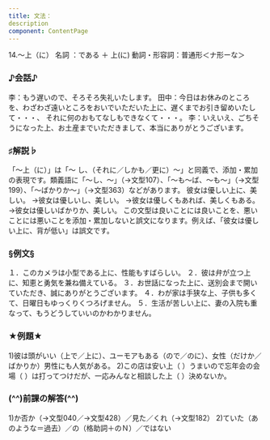 ```yaml
---
title: 文法：
description
component: ContentPage
---
```



14.～上（に）
名詞 ：である ＋ 上(に)
動詞・形容詞：普通形＜ナ形ーな＞  

### ♪会話♪
李：もう遅いので、そろそろ失礼いたします。
田中：今日はお休みのところを、わざわざ遠いところをおいでいただいた上に、遅くまでお引き留めいたして・・・、 それに何のおもてなしもできなくて・・・。
李：いえいえ、ごちそうになった上、お土産までいただきまして、本当にありがとうございます。

### ♯解説♭
「～上（に）」は「～ し、（それに／しかも／更に）～」と同義で、添加・累加の表現です。類義語に「～し、～」（→文型107）、「～も～ば、～も～」（→文型199）、「～ばかりか～」（→文型363）などがあります。
彼女は優しい上に、美しい。
→彼女は優しいし、美しい。
→彼女は優しくもあれば、美しくもある。
→彼女は優しいばかりか、美しい。 この文型は良いことには良いことを、悪いことには悪いことを添加・累加しないと誤文になります。例えば、「彼女は優しい上に、背が低い」は誤文です。

### §例文§
１．このカメラは小型である上に、性能もすばらしい。
２．彼は弁が立つ上に、知恵と勇気を兼ね備えている。
３．お世話になった上に、送別会まで開いていただき、誠にありがとうございます。
４．わが家は手狭な上、子供も多くて、日曜日もゆっくりくつろげません。
５．生活が苦しい上に、妻の入院も重なって、もうどうしていいのかわかりません。

### ★例題★
1)彼は頭がいい（上で／上に）、ユーモアもある（ので／のに）、女性（だけか／ばかりか）男性にも人気がある。
2)この店は安い上（ ）うまいので忘年会の会場（ ）は打ってつけだが、一応みんなと相談した上（ ）決めないか。

### (^^)前課の解答(^^)
1)か否か（→文型040／→文型428）／見た／くれ（→文型182）
2)ていた（あのような＝過去）／の（格助詞＋のＮ）／ではない
